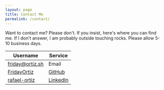 ```yaml
---
layout: page
title: Contact Me
permalink: /contact/
---
```


Want to contact me? Please don't. If you insist, here's where you can find me.
If I don't answer, I am probably outside touching rocks. Please allow 5-10
business days.

| Username | Service |
|----------|---------|
| friday@ortiz.sh | Email |
| [FridayOrtiz](https://github.com/FridayOrtiz) | [GitHub](https://github.com/) |
| [rafael-ortiz](https://www.linkedin.com/in/rafael-ortiz/) | [LinkedIn](https://www.linkedin.com/) |
